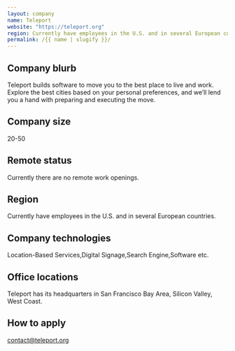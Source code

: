 ```yaml
---
layout: company
name: Teleport
website: "https://teleport.org"
region: Currently have employees in the U.S. and in several European countries.
permalink: /{{ name | slugify }}/
---
```


## Company blurb

Teleport builds software to move you to the best place to live and work.  Explore the best cities based on your personal preferences, and we’ll lend you a hand with preparing and executing the move.

## Company size

20-50

## Remote status

Currently there are no remote work openings.

## Region

Currently have employees in the U.S. and in several European countries.

## Company technologies

Location-Based Services,Digital Signage,Search Engine,Software etc.

## Office locations

Teleport has its headquarters in San Francisco Bay Area, Silicon Valley, West Coast.

## How to apply

contact@teleport.org